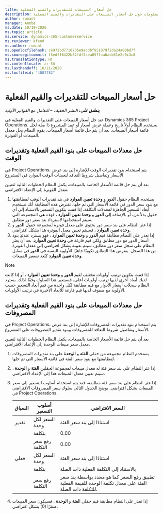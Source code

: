 ```yaml
---
title: حل أسعار المبيعات للتقديرات والقيم الفعلية
description: يقدم هذا الموضوع معلومات حول حل أسعار المبيعات على التقديرات والقيم الفعلية.
author: rumant
manager: Annbe
ms.date: 10/19/2020
ms.topic: article
ms.service: dynamics-365-customerservice
ms.reviewer: kfend
ms.author: rumant
ms.openlocfilehash: c8972bd7710735e9acdbf951079f2da24a00bd7f
ms.sourcegitcommit: f8edff6422b82fdf2cea897faa6abb51e2c0c3c8
ms.translationtype: HT
ms.contentlocale: ar-SA
ms.lasthandoff: 10/21/2020
ms.locfileid: "4087782"
---
```

# <a name="resolving-sales-prices-for-estimates-and-actuals"></a>حل أسعار المبيعات للتقديرات والقيم الفعلية

_**ينطبق على:** النشر الخفيف – التعامل مع الفواتير الأولية_

عند حل أسعار المبيعات على التقديرات والقيم الفعلية في Dynamics 365 Project Operations، يستخدم النظام أولاً تاريخ وعملة عرض أسعار أو عقد المشروع ذا صلة لحل قائمة أسعار المبيعات. بعد أن يتم حل قائمة أسعار المبيعات، يقوم النظام بحل معدل المبيعات أو الفوترة.

## <a name="resolve-sales-rates-on-actual-and-estimate-lines-for-time"></a>حل معدلات المبيعات على بنود القيم الفعلية وتقديرات الوقت

في Project Operations، يتم استخدام بنود تقديرات الوقت للإشارة إلى بند عرض الأسعار وتفاصيل شروط التعاقد لتعيينات الوقت الموارد في المشروع.

بعد أن يتم حل قائمة الأسعار الخاصة بالمبيعات، يكمل النظام الخطوات التالية لتعيين معدل الفوترة إلى الإعداد الافتراضي.

1. يستخدم النظام حقول **الدور** و **وحدة تعيين الموارد** في بند تقديرات الوقت لمطابقتها مع بنود سعر الدور في قائمة الأسعار التي تم حلها. تفترض هذه المطابقة أنك تستخدم أبعاد التسعير الجاهزة لمعدلات التكلفة. إذا قمت بتكوين التسعير بالاستناد إلى أي حقول بدلاً من، أو بالإضافة إلى **الدور** و **وحدة تعيين الموارد** ، فهذه هي المجموعة التي سيتم استخدامها لاسترداد بند سعر دور مطابق.
2. إذا عثر النظام على بند سعر دور يحتوي على معدل فوترة لمجموعة حقول **الدور** و **وحدة تعيين الموارد** ، فسيتم تعيين معدل الفوترة هذا بشكل افتراضي.
3. إذا تعذر على النظام مطابقة قيم **الدور** و **وحدة تعيين الموارد** ، فهو يسترد عندئذٍ بنود أسعار الدور مع دور مطابق ولكن قيم فارغة في **وحدة تعيين الموارد**. بعد أن يعثر النظام على سجل سعر دور مطابق، سيتم تعيينه بشكل افتراضي إلى معدل الفوترة من هذا السجل. يفترض هذا التطابق تكوينًا جاهزًا للأولوية النسبة في **الدور** في مقابل **وحدة تعيين الموارد** كبُعد تسعير المبيعات.

> [!NOTE]
> إذا قمت بتكوين ترتيب أولويات مختلف لقيم **الدور** و **وحدة تعيين الموارد** ، أو إذا كانت لديك أبعاد أخرى لديها ترتيب أولويات أعلى، فسيتغير هذا السلوك وفقًا لذلك. يسترد النظام سجلات أسعار الأدوار مع قيم مطابقة لكل واحدة من قيم أبعاد التسعير حسب الأولوية مع صفوف لديها قيم فارغة للأبعاد الأخيرة في ترتيب الأولويات.

## <a name="resolve-sales-rates-on-actual-and-estimate-lines-for-expense"></a>حل معدلات المبيعات على بنود القيم الفعلية وتقديرات المصروفات

في Project Operations، يتم استخدام بنود تقديرات المصروفات للإشارة إلى بند عرض الأسعار وتفاصيل شروط التعاقد للمصروفات وبنود تقدير المصروفات على المشروع.

بعد أن يتم حل قائمة الأسعار الخاصة بالمبيعات، يكمل النظام الخطوات التالية لتعيين معدل سعر مبيعات الوحدة إلى الإعداد الافتراضي.

1. يستخدم النظام مجموعة من حقلي **الفئة** و **الوحدة** على بند تقديرات المصروفات لمطابقتها مع بنود سعر الفئة في قائمة الأسعار التي تم حلها.
2. إذا عثر النظام على بند سعر فئة له معدل مبيعات لمجموعة الحقلين **الفئة** و **الوحدة** ، سيتم تعيين معدل المبيعات هذا إلى الإعداد الافتراضي.
3. إذا عثر النظام على بند سعر فئة مطابقة، فقد يتم استخدام أسلوب التسعير إلى سعر المبيعات بشكل افتراضي. يوضح الجدول التالي سلوك سعر المصروفات الافتراضي في Project Operations.

    | السياق | أسلوب التسعير | السعر الافتراضي |
    | --- | --- | --- |
    | تقدير | السعر لكل وحدة | استنادًا إلى بند سعر الفئة |
    | &nbsp; | بتكلفة | 0.00 |
    | &nbsp; | رفع سعر التكلفة | 0.00 |
    | فعلي | السعر لكل وحدة | استنادًا إلى بند سعر الفئة |
    | &nbsp; | بتكلفة | بالاستناد إلى التكلفة الفعلية ذات الصلة |
    | &nbsp; | رفع سعر التكلفة | تطبيق رفع السعر كما هو محدد بواسطة بند سعر الفئة على معدل تكلفة الوحدة للقيمة الفعلية للتكلفة ذات الصلة. |

4. إذا تعذر على النظام مطابقة قيم حقلي **الفئة** و **الوحدة** ، فسيكون سعر المبيعات صفرًا (0) بشكل افتراضي.
